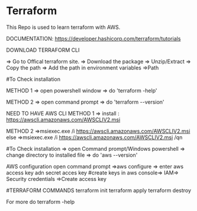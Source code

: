 # Terraform 
This Repo is used to learn terraform with AWS.





DOCUMENTATION: https://developer.hashicorp.com/terraform/tutorials

DOWNLOAD TERRAFORM CLI

=> Go to Offical terraform site.
=> Download the package
=> Unzip/Extract
=> Copy the path
=> Add the path in environment variables =>Path

#To Check installation

METHOD 1
=> open powershell window
=> do 'terraform -help'

METHOD 2
=> open command prompt
=> do 'terraform --version'


NEED TO HAVE AWS CLI
METHOD 1
=> install : https://awscli.amazonaws.com/AWSCLIV2.msi

METHOD 2
=>msiexec.exe /i https://awscli.amazonaws.com/AWSCLIV2.msi
else 
=>msiexec.exe /i https://awscli.amazonaws.com/AWSCLIV2.msi /qn


#To Check installation
=> open Command prompt/Windows powershell
=> change directory to installed file
=> do 'aws --version'




AWS configuration
open command prompt
=>aws configure
=> enter aws access key adn secret acces key
#create keys in aws console=> IAM=> Security credentials =>Create access key



#TERRAFORM COMMANDS
terraform init
terraform apply
terraform destroy

For more do terraform -help